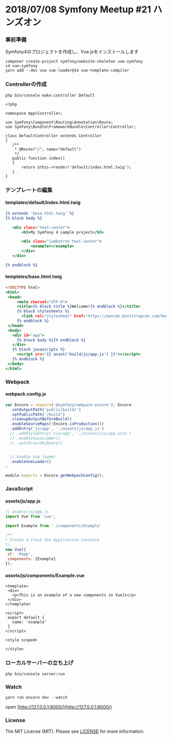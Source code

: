 2018/07/08 Symfony Meetup #21 ハンズオン
===

### 事前準備

Symfony4のプロジェクトを作成し、Vue.jsをインストールします
```
composer create-project symfony/website-skeleton vue-symfony
cd vue-symfony
yarn add --dev vue vue-loader@14 vue-template-compiler
```

### Controllerの作成

```
php bin/console make:controller Default
```

```.php
<?php

namespace App\Controller;

use Symfony\Component\Routing\Annotation\Route;
use Symfony\Bundle\FrameworkBundle\Controller\Controller;

class DefaultController extends Controller
{
   /**
    * @Route("/", name="default")
    */
   public function index()
   {
       return $this->render('default/index.html.twig');
   }
}
```

### テンプレートの編集

#### templates/default/index.html.twig

```.html
{% extends 'base.html.twig' %}
{% block body %}

   <div class="text-center">
       <h3>My Symfony 4 sample project</h3>

       <div class="jumbotron text-center">
           <example></example>
       </div>
   </div>

{% endblock %}
```

#### templates/base.html.twig

```.html
<!DOCTYPE html>
<html>
 <head>
     <meta charset="UTF-8">
     <title>{% block title %}Welcome!{% endblock %}</title>
     {% block stylesheets %}
       <link rel="stylesheet" href="https://maxcdn.bootstrapcdn.com/bootstrap/3.3.7/css/bootstrap.min.css">
     {% endblock %}
 </head>
 <body>
   <div id="app">
     {% block body %}{% endblock %}
   </div>
   {% block javascripts %}
     <script src="{{ asset('build/js/app.js') }}"></script>
   {% endblock %}
 </body>
</html>
```

### Webpack

#### webpack.config.js

```.js
var Encore = require('@symfony/webpack-encore'); Encore
  .setOutputPath('public/build/')
  .setPublicPath('/build')
  .cleanupOutputBeforeBuild()
  .enableSourceMaps(!Encore.isProduction())
  .addEntry('js/app', './assets/js/app.js')
  // .addStyleEntry('css/app', './assets/css/app.scss')
  // .enableSassLoader()
  // .autoProvidejQuery()


  // Enable Vue loader
  .enableVueLoader()
;

module.exports = Encore.getWebpackConfig();
```

### JavaScript

#### assets/js/app.js

```.js
// assets/js/app.js
import Vue from 'vue';

import Example from './components/Example'

/**
* Create a fresh Vue Application instance
*/
new Vue({
 el: '#app',
 components: {Example}
});
```

#### assets/js/components/Example.vue

```.vue
<template>
 <div>
   <p>This is an example of a new components in VueJs</p>
 </div>
</template>

<script>
 export default {
   name: 'example'
 }
</script>

<style scoped>

</style>
```

### ローカルサーバーの立ち上げ

```
php bin/console server:run
```

### Watch

```
yarn run encore dev --watch
```

open [http://127.0.0.1:8000/](http://127.0.0.1:8000/)

### License

The MIT License (MIT). Please see [LICENSE](LICENSE) for more information.
